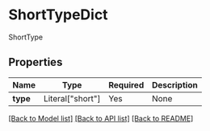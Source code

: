 # ShortTypeDict

ShortType

## Properties
| Name | Type | Required | Description |
| ------------ | ------------- | ------------- | ------------- |
**type** | Literal["short"] | Yes | None |


[[Back to Model list]](../../../README.md#models-v1-link) [[Back to API list]](../../../README.md#apis-v1-link) [[Back to README]](../../../README.md)

